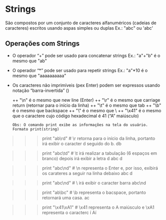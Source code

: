 # Strings

São compostos por um conjunto de caracteres alfanuméricos (cadeias de caracteres) escritos usando aspas simples ou duplas
Ex.: 
"abc" ou 'abc' 

## Operações com Strings
+ O operador “+” pode ser usado para concatenar strings
   Ex.: "a"+"b" é o mesmo que "ab"
+ O operador “*” pode ser usado para repetir strings
   Ex.: "a"*10 é o mesmo que "aaaaaaaaaa"
+ Os caracteres não imprimíveis (pex Enter) podem ser expressos usando notação “barra-invertida” (\)

  ++ "\n" é o mesmo que new line (Enter)
  ++ "\r" é o mesmo que carriage return (retornar para o início da linha)
  ++ "\t" é o mesmo que tab 
  ++ "\b" é o mesmo que backspace
  ++ "\\" é o mesmo que \ 
  ++ "\x41" é o mesmo que o caractere cujo código hexadecimal é 41 (“A” maiúsculo)
  
  ```
  Obs: O comando print exibe as informações na tela do usuário. Formato print(string)
>>> print "ab\rd" # \r retorna para o início da linha, portanto irá exibir o caracter d seguido do b.
db

>>> print "abc\td" # \t irá realizar a tabulação (6 espaços em branco) depois irá exibir a letra d
abc     d

>>> print "abc\nd" # \n representa o Enter e, por isso, exibirá os carateres a seguir na linha debaixo
abc
d

>>> print "abc\\nd" # \\ irá exibir o caracter barra
abc\nd

>>> print "ab\bc" # \b representa o bacspace, portanto retornará uma casa.
ac

>>> print "\x41\xA1" # \x41 representa o A maiúsculo e \xA1 representa o caracterc í
Aí

  ```
